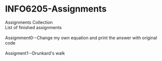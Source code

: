 # INFO6205-Assignments
Assignments Collection
<br>List of finished assignments</br>
<br>Assigmment0--Change my own equation and print the answer with original code</br>
<br>Assigment1--Drunkard's walk</ber>
